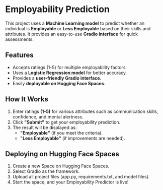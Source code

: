# Employability Prediction  

This project uses a **Machine Learning model** to predict whether an individual is **Employable** or **Less Employable** based on their skills and attributes. It provides an easy-to-use **Gradio interface** for quick assessments.

## Features  
- Accepts ratings (1-5) for multiple employability factors.  
- Uses a **Logistic Regression model** for better accuracy.  
- Provides a **user-friendly Gradio interface**.  
- Easily **deployable on Hugging Face Spaces**.  

## How It Works  
1. Enter ratings **(1-5)** for various attributes such as communication skills, confidence, and mental alertness.  
2. Click **"Submit"** to get your employability prediction.  
3. The result will be displayed as:  
   - **"Employable"** (if you meet the criteria).  
   - **"Less Employable"** (if improvements are needed).

## Deploying on Hugging Face Spaces
1. Create a new Space on Hugging Face Spaces.
2. Select Gradio as the framework.
3. Upload all project files (app.py, requirements.txt, and model files).
4. Start the space, and your Employability Predictor is live!       
